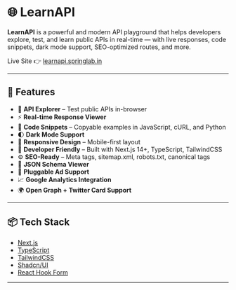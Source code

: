 # 🌐 LearnAPI

**LearnAPI** is a powerful and modern API playground that helps developers explore, test, and learn public APIs in real-time — with live responses, code snippets, dark mode support, SEO-optimized routes, and more.

Live Site 👉 [learnapi.springlab.in](https://learnapi.springlab.in)

---

## 🚀 Features

- 🔎 **API Explorer** – Test public APIs in-browser
- ⚡ **Real-time Response Viewer**
- 📄 **Code Snippets** – Copyable examples in JavaScript, cURL, and Python
- 🌓 **Dark Mode Support**
- 📱 **Responsive Design** – Mobile-first layout
- 🧠 **Developer Friendly** – Built with Next.js 14+, TypeScript, TailwindCSS
- ⚙️ **SEO-Ready** – Meta tags, sitemap.xml, robots.txt, canonical tags
- 🧾 **JSON Schema Viewer**
- 🔧 **Pluggable Ad Support**
- 📈 **Google Analytics Integration**
- 🌍 **Open Graph + Twitter Card Support**

---

## 📦 Tech Stack

- [Next.js](https://nextjs.org/)
- [TypeScript](https://www.typescriptlang.org/)
- [TailwindCSS](https://tailwindcss.com/)
- [Shadcn/UI](https://ui.shadcn.com/)
- [React Hook Form](https://react-hook-form.com/)

---




